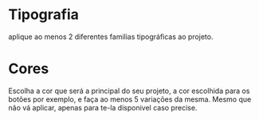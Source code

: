 # Tipografia
aplique ao menos 2  diferentes familias tipográficas ao projeto.

# Cores
Escolha a cor que será a principal do seu projeto, a cor escolhida para os botões por exemplo, e faça ao menos 5 variações da mesma. Mesmo que não vá aplicar, apenas para te-la disponivel caso precise.
